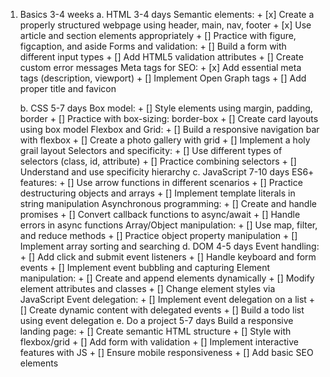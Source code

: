 1. Basics 3-4 weeks
    a. HTML 3-4 days
        Semantic elements:
            + [x] Create a properly structured webpage using header, main, nav, footer
            + [x] Use article and section elements appropriately
            + [] Practice with figure, figcaption, and aside
        Forms and validation: 
            + [] Build a form with different input types
            + [] Add HTML5 validation attributes
            + [] Create custom error messages
        Meta tags for SEO:
            + [x] Add essential meta tags (description, viewport)
            + [] Implement Open Graph tags
            + [] Add proper title and favicon
        
    b. CSS 5-7 days
        Box model:
            + [] Style elements using margin, padding, border
            + [] Practice with box-sizing: border-box
            + [] Create card layouts using box model
        Flexbox and Grid:
            + [] Build a responsive navigation bar with flexbox
            + [] Create a photo gallery with grid
            + [] Implement a holy grail layout
        Selectors and specificity:
            + [] Use different types of selectors (class, id, attribute)
            + [] Practice combining selectors
            + [] Understand and use specificity hierarchy
    c. JavaScript 7-10 days
        ES6+ features:
            + [] Use arrow functions in different scenarios
            + [] Practice destructuring objects and arrays
            + [] Implement template literals in string manipulation
        Asynchronous programming:
            + [] Create and handle promises
            + [] Convert callback functions to async/await
            + [] Handle errors in async functions
        Array/Object manipulation:
            + [] Use map, filter, and reduce methods
            + [] Practice object property manipulation
            + [] Implement array sorting and searching
    d. DOM 4-5 days
        Event handling:
            + [] Add click and submit event listeners
            + [] Handle keyboard and form events
            + [] Implement event bubbling and capturing
        Element manipulation:
            + [] Create and append elements dynamically
            + [] Modify element attributes and classes
            + [] Change element styles via JavaScript
        Event delegation:
            + [] Implement event delegation on a list
            + [] Create dynamic content with delegated events
            + [] Build a todo list using event delegation
    e. Do a project 5-7 days
        Build a responsive landing page:
            + [] Create semantic HTML structure
            + [] Style with flexbox/grid
            + [] Add form with validation
            + [] Implement interactive features with JS
            + [] Ensure mobile responsiveness
            + [] Add basic SEO elements



